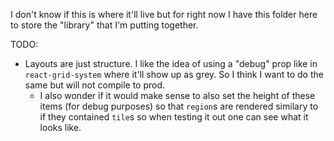 I don't know if this is where it'll live but for right now I have this folder here to store the "library" that I'm putting together.

TODO:
* Layouts are just structure. I like the idea of using a "debug" prop like in `react-grid-system` where it'll show up as grey. So I think I want to do the same but will not compile to prod.
  * I also wonder if it would make sense to also set the height of these items (for debug purposes) so that `region`s are rendered similary to if they contained `tile`s so when testing it out one can see what it looks like.
